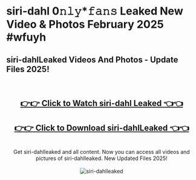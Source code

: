 # siri-dahl 0𝚗𝚕𝚢*𝚏𝚊𝚗𝚜 Leaked New Video & Photos February 2025 #wfuyh

<h2>siri-dahlLeaked Videos And Photos - Update Files 2025!</h2>
<br>
<div align="center">
<h2><a href="https://mediaupload.pro?title=siri-dahl&ref=11F" rel="nofollow">👉👉 Click to Watch siri-dahl Leaked 👈👈</a></h2>
<h2><a href="https://mediaupload.pro?title=siri-dahl&ref=11F" rel="nofollow">👉👉 Click to Download siri-dahlLeaked 👈👈</a></h2>
<br>
Get siri-dahlleaked and all content. Now you can access all videos and pictures of siri-dahlleaked. New Updated Files 2025!
<br>
<br>
<a href="https://mediaupload.pro?title=siri-dahl&ref=11F" rel="nofollow" data-target="animated-image.originalLink"><img src="https://i.ibb.co/Gkj2r4b/banner.png" alt="siri-dahlleaked" style="max-width: 100%; display: inline-block;" data-target="animated-image.originalImage"></a>
</div>
<br>

